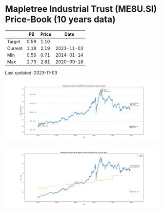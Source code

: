 # Mapletree Industrial Trust (ME8U.SI) Price-Book (10 years data)

|     | PB   | Price | Date       |
|-----|------|-------|------------|
| Target | 0.59 | 1.10  |  |
| Current | 1.18 | 2.19  | 2023-11-03 |
| Min | 0.59 | 0.71  | 2014-01-14 |
| Max | 1.73 | 2.81  | 2020-09-18 |

Last updated: 2023-11-03

![Plot of Price-Book ratio for Mapletree Industrial Trust (ME8U.SI)](ME8U_pb_10.png)

![Plot of Price with NAV for Mapletree Industrial Trust (ME8U.SI)](ME8U_price_nav_10.png)
